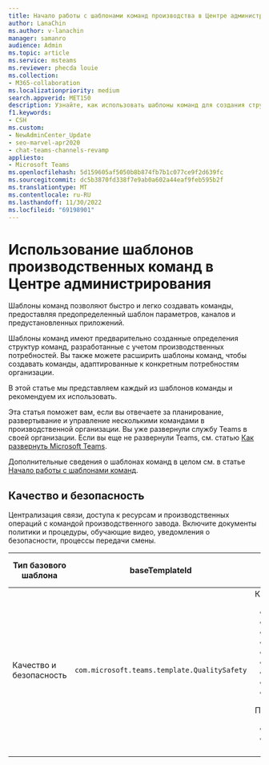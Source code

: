 ```yaml
---
title: Начало работы с шаблонами команд производства в Центре администрирования
author: LanaChin
ms.author: v-lanachin
manager: samanro
audience: Admin
ms.topic: article
ms.service: msteams
ms.reviewer: phecda louie
ms.collection:
- M365-collaboration
ms.localizationpriority: medium
search.appverid: MET150
description: Узнайте, как использовать шаблоны команд для создания структур команд, предназначенных для производственных потребностей, предоставляя предопределенные параметры, каналы и предустановленные приложения с помощью Центра администрирования.
f1.keywords:
- CSH
ms.custom:
- NewAdminCenter_Update
- seo-marvel-apr2020
- chat-teams-channels-revamp
appliesto:
- Microsoft Teams
ms.openlocfilehash: 5d159605af5050b8b874fb7b1c077ce9f2d639fc
ms.sourcegitcommit: dc5b3870fd338f7e9ab0a602a44eaf9feb595b2f
ms.translationtype: MT
ms.contentlocale: ru-RU
ms.lasthandoff: 11/30/2022
ms.locfileid: "69198901"
---
```

# <a name="use-manufacturing-team-templates-in-the-admin-center"></a>Использование шаблонов производственных команд в Центре администрирования

Шаблоны команд позволяют быстро и легко создавать команды, предоставляя предопределенный шаблон параметров, каналов и предустановленных приложений.

Шаблоны команд имеют предварительно созданные определения структур команд, разработанные с учетом производственных потребностей. Вы также можете расширить шаблоны команд, чтобы создавать команды, адаптированные к конкретным потребностям организации.

В этой статье мы представляем каждый из шаблонов команды и рекомендуем их использовать.

Эта статья поможет вам, если вы отвечаете за планирование, развертывание и управление несколькими командами в производственной организации. Вы уже развернули службу Teams в своей организации. Если вы еще не развернули Teams, см. статью [Как развернуть Microsoft Teams](./deploy-overview.md).

Дополнительные сведения о шаблонах команд в целом см. в статье [Начало работы с шаблонами команд](get-started-with-teams-templates-in-the-admin-console.md).

## <a name="quality-and-safety"></a>Качество и безопасность

Централизация связи, доступа к ресурсам и производственных операций с командой производственного завода. Включите документы политики и процедуры, обучающие видео, уведомления о безопасности, процессы передачи смены.

| Тип базового шаблона|baseTemplateId| Свойства базового шаблона |
| ------------------|-- |----------------------------------------------------- |
|Качество и безопасность|`com.microsoft.teams.template.QualitySafety` |Каналы: <ul><li>Общий<li>Объявления</li><li>Строка 1</li><li>Строка 2</li><li>Строка 3</li><li>Безопасности</li><li>Учебный курс</li><li>Обслуживания</li><li>Развлечения</li></ul> Приложения: <ul><li>Вики</li><li>Планировщик</li></ul>|
||||